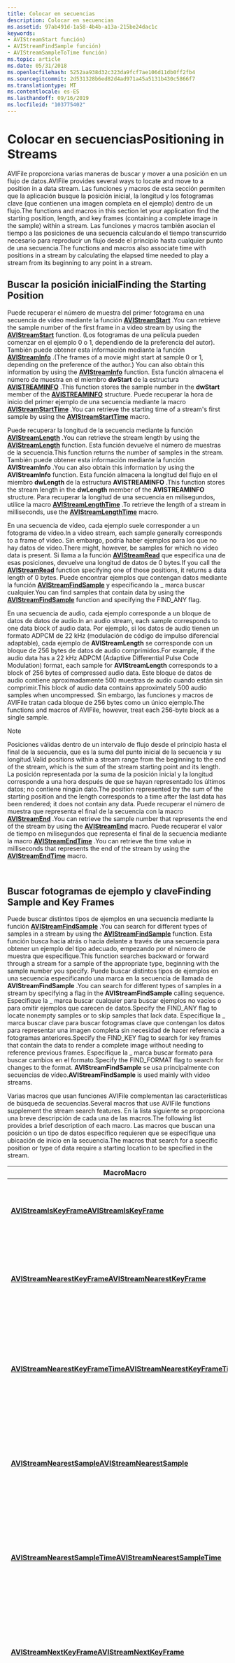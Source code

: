 ```yaml
---
title: Colocar en secuencias
description: Colocar en secuencias
ms.assetid: 97ab491d-1a58-4b4b-a13a-215be24dac1c
keywords:
- AVIStreamStart función)
- AVIStreamFindSample función)
- AVIStreamSampleToTime función)
ms.topic: article
ms.date: 05/31/2018
ms.openlocfilehash: 5252aa938d32c323da9fcf7ae106d11db0ff2fb4
ms.sourcegitcommit: 2d531328b6ed82d4ad971a45a5131b430c5866f7
ms.translationtype: MT
ms.contentlocale: es-ES
ms.lasthandoff: 09/16/2019
ms.locfileid: "103775402"
---
```

# <a name="positioning-in-streams"></a><span data-ttu-id="b8b6c-106">Colocar en secuencias</span><span class="sxs-lookup"><span data-stu-id="b8b6c-106">Positioning in Streams</span></span>

<span data-ttu-id="b8b6c-107">AVIFile proporciona varias maneras de buscar y mover a una posición en un flujo de datos.</span><span class="sxs-lookup"><span data-stu-id="b8b6c-107">AVIFile provides several ways to locate and move to a position in a data stream.</span></span> <span data-ttu-id="b8b6c-108">Las funciones y macros de esta sección permiten que la aplicación busque la posición inicial, la longitud y los fotogramas clave (que contienen una imagen completa en el ejemplo) dentro de un flujo.</span><span class="sxs-lookup"><span data-stu-id="b8b6c-108">The functions and macros in this section let your application find the starting position, length, and key frames (containing a complete image in the sample) within a stream.</span></span> <span data-ttu-id="b8b6c-109">Las funciones y macros también asocian el tiempo a las posiciones de una secuencia calculando el tiempo transcurrido necesario para reproducir un flujo desde el principio hasta cualquier punto de una secuencia.</span><span class="sxs-lookup"><span data-stu-id="b8b6c-109">The functions and macros also associate time with positions in a stream by calculating the elapsed time needed to play a stream from its beginning to any point in a stream.</span></span>

## <a name="finding-the-starting-position"></a><span data-ttu-id="b8b6c-110">Buscar la posición inicial</span><span class="sxs-lookup"><span data-stu-id="b8b6c-110">Finding the Starting Position</span></span>

<span data-ttu-id="b8b6c-111">Puede recuperar el número de muestra del primer fotograma en una secuencia de vídeo mediante la función [**AVIStreamStart**](/windows/desktop/api/Vfw/nf-vfw-avistreamstart) .</span><span class="sxs-lookup"><span data-stu-id="b8b6c-111">You can retrieve the sample number of the first frame in a video stream by using the [**AVIStreamStart**](/windows/desktop/api/Vfw/nf-vfw-avistreamstart) function.</span></span> <span data-ttu-id="b8b6c-112">(Los fotogramas de una película pueden comenzar en el ejemplo 0 o 1, dependiendo de la preferencia del autor). También puede obtener esta información mediante la función [**AVIStreamInfo**](/windows/desktop/api/Vfw/nf-vfw-avistreaminfoa) .</span><span class="sxs-lookup"><span data-stu-id="b8b6c-112">(The frames of a movie might start at sample 0 or 1, depending on the preference of the author.) You can also obtain this information by using the [**AVIStreamInfo**](/windows/desktop/api/Vfw/nf-vfw-avistreaminfoa) function.</span></span> <span data-ttu-id="b8b6c-113">Esta función almacena el número de muestra en el miembro **dwStart** de la estructura [**AVISTREAMINFO**](/windows/desktop/api/Vfw/ns-vfw-avistreaminfoa) .</span><span class="sxs-lookup"><span data-stu-id="b8b6c-113">This function stores the sample number in the **dwStart** member of the [**AVISTREAMINFO**](/windows/desktop/api/Vfw/ns-vfw-avistreaminfoa) structure.</span></span> <span data-ttu-id="b8b6c-114">Puede recuperar la hora de inicio del primer ejemplo de una secuencia mediante la macro [**AVIStreamStartTime**](/windows/desktop/api/Vfw/nf-vfw-avistreamstarttime) .</span><span class="sxs-lookup"><span data-stu-id="b8b6c-114">You can retrieve the starting time of a stream's first sample by using the [**AVIStreamStartTime**](/windows/desktop/api/Vfw/nf-vfw-avistreamstarttime) macro.</span></span>

<span data-ttu-id="b8b6c-115">Puede recuperar la longitud de la secuencia mediante la función [**AVIStreamLength**](/windows/desktop/api/Vfw/nf-vfw-avistreamlength) .</span><span class="sxs-lookup"><span data-stu-id="b8b6c-115">You can retrieve the stream length by using the [**AVIStreamLength**](/windows/desktop/api/Vfw/nf-vfw-avistreamlength) function.</span></span> <span data-ttu-id="b8b6c-116">Esta función devuelve el número de muestras de la secuencia.</span><span class="sxs-lookup"><span data-stu-id="b8b6c-116">This function returns the number of samples in the stream.</span></span> <span data-ttu-id="b8b6c-117">También puede obtener esta información mediante la función **AVIStreamInfo** .</span><span class="sxs-lookup"><span data-stu-id="b8b6c-117">You can also obtain this information by using the **AVIStreamInfo** function.</span></span> <span data-ttu-id="b8b6c-118">Esta función almacena la longitud del flujo en el miembro **dwLength** de la estructura **AVISTREAMINFO** .</span><span class="sxs-lookup"><span data-stu-id="b8b6c-118">This function stores the stream length in the **dwLength** member of the **AVISTREAMINFO** structure.</span></span> <span data-ttu-id="b8b6c-119">Para recuperar la longitud de una secuencia en milisegundos, utilice la macro [**AVIStreamLengthTime**](/windows/desktop/api/Vfw/nf-vfw-avistreamlengthtime) .</span><span class="sxs-lookup"><span data-stu-id="b8b6c-119">To retrieve the length of a stream in milliseconds, use the [**AVIStreamLengthTime**](/windows/desktop/api/Vfw/nf-vfw-avistreamlengthtime) macro.</span></span>

<span data-ttu-id="b8b6c-120">En una secuencia de vídeo, cada ejemplo suele corresponder a un fotograma de vídeo.</span><span class="sxs-lookup"><span data-stu-id="b8b6c-120">In a video stream, each sample generally corresponds to a frame of video.</span></span> <span data-ttu-id="b8b6c-121">Sin embargo, podría haber ejemplos para los que no hay datos de vídeo.</span><span class="sxs-lookup"><span data-stu-id="b8b6c-121">There might, however, be samples for which no video data is present.</span></span> <span data-ttu-id="b8b6c-122">Si llama a la función [**AVIStreamRead**](/windows/desktop/api/Vfw/nf-vfw-avistreamread) que especifica una de esas posiciones, devuelve una longitud de datos de 0 bytes.</span><span class="sxs-lookup"><span data-stu-id="b8b6c-122">If you call the [**AVIStreamRead**](/windows/desktop/api/Vfw/nf-vfw-avistreamread) function specifying one of those positions, it returns a data length of 0 bytes.</span></span> <span data-ttu-id="b8b6c-123">Puede encontrar ejemplos que contengan datos mediante la función [**AVIStreamFindSample**](/windows/desktop/api/Vfw/nf-vfw-avistreamfindsample) y especificando la \_ marca buscar cualquier.</span><span class="sxs-lookup"><span data-stu-id="b8b6c-123">You can find samples that contain data by using the [**AVIStreamFindSample**](/windows/desktop/api/Vfw/nf-vfw-avistreamfindsample) function and specifying the FIND\_ANY flag.</span></span>

<span data-ttu-id="b8b6c-124">En una secuencia de audio, cada ejemplo corresponde a un bloque de datos de datos de audio.</span><span class="sxs-lookup"><span data-stu-id="b8b6c-124">In an audio stream, each sample corresponds to one data block of audio data.</span></span> <span data-ttu-id="b8b6c-125">Por ejemplo, si los datos de audio tienen un formato ADPCM de 22 kHz (modulación de código de impulso diferencial adaptable), cada ejemplo de **AVIStreamLength** se corresponde con un bloque de 256 bytes de datos de audio comprimidos.</span><span class="sxs-lookup"><span data-stu-id="b8b6c-125">For example, if the audio data has a 22 kHz ADPCM (Adaptive Differential Pulse Code Modulation) format, each sample for **AVIStreamLength** corresponds to a block of 256 bytes of compressed audio data.</span></span> <span data-ttu-id="b8b6c-126">Este bloque de datos de audio contiene aproximadamente 500 muestras de audio cuando están sin comprimir.</span><span class="sxs-lookup"><span data-stu-id="b8b6c-126">This block of audio data contains approximately 500 audio samples when uncompressed.</span></span> <span data-ttu-id="b8b6c-127">Sin embargo, las funciones y macros de AVIFile tratan cada bloque de 256 bytes como un único ejemplo.</span><span class="sxs-lookup"><span data-stu-id="b8b6c-127">The functions and macros of AVIFile, however, treat each 256-byte block as a single sample.</span></span>

> [!Note]  
> <span data-ttu-id="b8b6c-128">Posiciones válidas dentro de un intervalo de flujo desde el principio hasta el final de la secuencia, que es la suma del punto inicial de la secuencia y su longitud.</span><span class="sxs-lookup"><span data-stu-id="b8b6c-128">Valid positions within a stream range from the beginning to the end of the stream, which is the sum of the stream starting point and its length.</span></span> <span data-ttu-id="b8b6c-129">La posición representada por la suma de la posición inicial y la longitud corresponde a una hora después de que se hayan representado los últimos datos; no contiene ningún dato.</span><span class="sxs-lookup"><span data-stu-id="b8b6c-129">The position represented by the sum of the starting position and the length corresponds to a time after the last data has been rendered; it does not contain any data.</span></span> <span data-ttu-id="b8b6c-130">Puede recuperar el número de muestra que representa el final de la secuencia con la macro [**AVIStreamEnd**](/windows/desktop/api/Vfw/nf-vfw-avistreamend) .</span><span class="sxs-lookup"><span data-stu-id="b8b6c-130">You can retrieve the sample number that represents the end of the stream by using the [**AVIStreamEnd**](/windows/desktop/api/Vfw/nf-vfw-avistreamend) macro.</span></span> <span data-ttu-id="b8b6c-131">Puede recuperar el valor de tiempo en milisegundos que representa el final de la secuencia mediante la macro [**AVIStreamEndTime**](/windows/desktop/api/Vfw/nf-vfw-avistreamendtime) .</span><span class="sxs-lookup"><span data-stu-id="b8b6c-131">You can retrieve the time value in milliseconds that represents the end of the stream by using the [**AVIStreamEndTime**](/windows/desktop/api/Vfw/nf-vfw-avistreamendtime) macro.</span></span>

 

## <a name="finding-sample-and-key-frames"></a><span data-ttu-id="b8b6c-132">Buscar fotogramas de ejemplo y clave</span><span class="sxs-lookup"><span data-stu-id="b8b6c-132">Finding Sample and Key Frames</span></span>

<span data-ttu-id="b8b6c-133">Puede buscar distintos tipos de ejemplos en una secuencia mediante la función [**AVIStreamFindSample**](/windows/desktop/api/Vfw/nf-vfw-avistreamfindsample) .</span><span class="sxs-lookup"><span data-stu-id="b8b6c-133">You can search for different types of samples in a stream by using the [**AVIStreamFindSample**](/windows/desktop/api/Vfw/nf-vfw-avistreamfindsample) function.</span></span> <span data-ttu-id="b8b6c-134">Esta función busca hacia atrás o hacia delante a través de una secuencia para obtener un ejemplo del tipo adecuado, empezando por el número de muestra que especifique.</span><span class="sxs-lookup"><span data-stu-id="b8b6c-134">This function searches backward or forward through a stream for a sample of the appropriate type, beginning with the sample number you specify.</span></span> <span data-ttu-id="b8b6c-135">Puede buscar distintos tipos de ejemplos en una secuencia especificando una marca en la secuencia de llamada de **AVIStreamFindSample** .</span><span class="sxs-lookup"><span data-stu-id="b8b6c-135">You can search for different types of samples in a stream by specifying a flag in the **AVIStreamFindSample** calling sequence.</span></span> <span data-ttu-id="b8b6c-136">Especifique la \_ marca buscar cualquier para buscar ejemplos no vacíos o para omitir ejemplos que carecen de datos.</span><span class="sxs-lookup"><span data-stu-id="b8b6c-136">Specify the FIND\_ANY flag to locate nonempty samples or to skip samples that lack data.</span></span> <span data-ttu-id="b8b6c-137">Especifique la \_ marca buscar clave para buscar fotogramas clave que contengan los datos para representar una imagen completa sin necesidad de hacer referencia a fotogramas anteriores.</span><span class="sxs-lookup"><span data-stu-id="b8b6c-137">Specify the FIND\_KEY flag to search for key frames that contain the data to render a complete image without needing to reference previous frames.</span></span> <span data-ttu-id="b8b6c-138">Especifique la \_ marca buscar formato para buscar cambios en el formato.</span><span class="sxs-lookup"><span data-stu-id="b8b6c-138">Specify the FIND\_FORMAT flag to search for changes to the format.</span></span> <span data-ttu-id="b8b6c-139">**AVIStreamFindSample** se usa principalmente con secuencias de vídeo.</span><span class="sxs-lookup"><span data-stu-id="b8b6c-139">**AVIStreamFindSample** is used mainly with video streams.</span></span>

<span data-ttu-id="b8b6c-140">Varias macros que usan funciones AVIFile complementan las características de búsqueda de secuencias.</span><span class="sxs-lookup"><span data-stu-id="b8b6c-140">Several macros that use AVIFile functions supplement the stream search features.</span></span> <span data-ttu-id="b8b6c-141">En la lista siguiente se proporciona una breve descripción de cada una de las macros.</span><span class="sxs-lookup"><span data-stu-id="b8b6c-141">The following list provides a brief description of each macro.</span></span> <span data-ttu-id="b8b6c-142">Las macros que buscan una posición o un tipo de datos específico requieren que se especifique una ubicación de inicio en la secuencia.</span><span class="sxs-lookup"><span data-stu-id="b8b6c-142">The macros that search for a specific position or type of data require a starting location to be specified in the stream.</span></span>



| <span data-ttu-id="b8b6c-143">Macro</span><span class="sxs-lookup"><span data-stu-id="b8b6c-143">Macro</span></span>                                                                | <span data-ttu-id="b8b6c-144">Descripción</span><span class="sxs-lookup"><span data-stu-id="b8b6c-144">Description</span></span>                                                                                                                 |
|----------------------------------------------------------------------|-----------------------------------------------------------------------------------------------------------------------------|
| [<span data-ttu-id="b8b6c-145">**AVIStreamIsKeyFrame**</span><span class="sxs-lookup"><span data-stu-id="b8b6c-145">**AVIStreamIsKeyFrame**</span></span>](/windows/desktop/api/Vfw/nf-vfw-avistreamiskeyframe)                   | <span data-ttu-id="b8b6c-146">Indica si un ejemplo de una secuencia especificada es un fotograma clave.</span><span class="sxs-lookup"><span data-stu-id="b8b6c-146">Indicates whether a sample in a specified stream is a key frame.</span></span>                                                            |
| [<span data-ttu-id="b8b6c-147">**AVIStreamNearestKeyFrame**</span><span class="sxs-lookup"><span data-stu-id="b8b6c-147">**AVIStreamNearestKeyFrame**</span></span>](/windows/desktop/api/Vfw/nf-vfw-avistreamnearestkeyframe)         | <span data-ttu-id="b8b6c-148">Busca el fotograma clave en la posición especificada o delante de ella en una secuencia.</span><span class="sxs-lookup"><span data-stu-id="b8b6c-148">Locates the key frame at or preceding a specified position in a stream.</span></span>                                                     |
| [<span data-ttu-id="b8b6c-149">**AVIStreamNearestKeyFrameTime**</span><span class="sxs-lookup"><span data-stu-id="b8b6c-149">**AVIStreamNearestKeyFrameTime**</span></span>](/windows/desktop/api/Vfw/nf-vfw-avistreamnearestkeyframetime) | <span data-ttu-id="b8b6c-150">Determina la hora correspondiente al principio del fotograma clave más cercano (a o anterior) de una hora especificada en un flujo.</span><span class="sxs-lookup"><span data-stu-id="b8b6c-150">Determines the time corresponding to the beginning of the key frame nearest (at or preceding) a specified time in a stream.</span></span> |
| [<span data-ttu-id="b8b6c-151">**AVIStreamNearestSample**</span><span class="sxs-lookup"><span data-stu-id="b8b6c-151">**AVIStreamNearestSample**</span></span>](/windows/desktop/api/Vfw/nf-vfw-avistreamnearestsample)             | <span data-ttu-id="b8b6c-152">Busca el ejemplo no vacío más próximo en o delante de una posición especificada de una secuencia.</span><span class="sxs-lookup"><span data-stu-id="b8b6c-152">Locates the nearest nonempty sample at or preceding a specified position in a stream.</span></span>                                       |
| [<span data-ttu-id="b8b6c-153">**AVIStreamNearestSampleTime**</span><span class="sxs-lookup"><span data-stu-id="b8b6c-153">**AVIStreamNearestSampleTime**</span></span>](/windows/desktop/api/Vfw/nf-vfw-avistreamnearestsampletime)     | <span data-ttu-id="b8b6c-154">Determina la hora correspondiente al inicio de una muestra más cercana a un tiempo especificado en una secuencia.</span><span class="sxs-lookup"><span data-stu-id="b8b6c-154">Determines the time corresponding to the beginning of a sample that is nearest to a specified time in a stream.</span></span>             |
| [<span data-ttu-id="b8b6c-155">**AVIStreamNextKeyFrame**</span><span class="sxs-lookup"><span data-stu-id="b8b6c-155">**AVIStreamNextKeyFrame**</span></span>](/windows/desktop/api/Vfw/nf-vfw-avistreamnextkeyframe)               | <span data-ttu-id="b8b6c-156">Busca el siguiente fotograma clave después de una posición especificada en una secuencia.</span><span class="sxs-lookup"><span data-stu-id="b8b6c-156">Locates the next key frame following a specified position in a stream.</span></span>                                                      |
| [<span data-ttu-id="b8b6c-157">**AVIStreamNextKeyFrameTime**</span><span class="sxs-lookup"><span data-stu-id="b8b6c-157">**AVIStreamNextKeyFrameTime**</span></span>](/windows/desktop/api/Vfw/nf-vfw-avistreamnextkeyframetime)       | <span data-ttu-id="b8b6c-158">Devuelve la hora del siguiente fotograma clave de una secuencia, comenzando en un momento dado.</span><span class="sxs-lookup"><span data-stu-id="b8b6c-158">Returns the time of the next key frame in a stream, starting at a given time.</span></span>                                               |
| [<span data-ttu-id="b8b6c-159">**AVIStreamNextSample**</span><span class="sxs-lookup"><span data-stu-id="b8b6c-159">**AVIStreamNextSample**</span></span>](/windows/desktop/api/Vfw/nf-vfw-avistreamnextsample)                   | <span data-ttu-id="b8b6c-160">Busca el siguiente ejemplo no vacío de una posición especificada de una secuencia.</span><span class="sxs-lookup"><span data-stu-id="b8b6c-160">Locates the next nonempty sample from a specified position in a stream.</span></span>                                                     |
| [<span data-ttu-id="b8b6c-161">**AVIStreamNextSampleTime**</span><span class="sxs-lookup"><span data-stu-id="b8b6c-161">**AVIStreamNextSampleTime**</span></span>](/windows/desktop/api/Vfw/nf-vfw-avistreamnextsampletime)           | <span data-ttu-id="b8b6c-162">Devuelve la hora en que un ejemplo cambia al siguiente ejemplo de la secuencia.</span><span class="sxs-lookup"><span data-stu-id="b8b6c-162">Returns the time that a sample changes to the next sample in the stream.</span></span>                                                    |
| [<span data-ttu-id="b8b6c-163">**AVIStreamPrevKeyFrame**</span><span class="sxs-lookup"><span data-stu-id="b8b6c-163">**AVIStreamPrevKeyFrame**</span></span>](/windows/desktop/api/Vfw/nf-vfw-avistreamprevkeyframe)               | <span data-ttu-id="b8b6c-164">Busca el fotograma clave que precede a una posición especificada en una secuencia.</span><span class="sxs-lookup"><span data-stu-id="b8b6c-164">Locates the key frame that precedes a specified position in a stream.</span></span>                                                       |
| [<span data-ttu-id="b8b6c-165">**AVIStreamPrevKeyFrameTime**</span><span class="sxs-lookup"><span data-stu-id="b8b6c-165">**AVIStreamPrevKeyFrameTime**</span></span>](/windows/desktop/api/Vfw/nf-vfw-avistreamprevkeyframetime)       | <span data-ttu-id="b8b6c-166">Devuelve la hora del fotograma clave anterior en la secuencia, comenzando en un momento dado.</span><span class="sxs-lookup"><span data-stu-id="b8b6c-166">Returns the time of the previous key frame in the stream, starting at a given time.</span></span>                                         |
| [<span data-ttu-id="b8b6c-167">**AVIStreamPrevSample**</span><span class="sxs-lookup"><span data-stu-id="b8b6c-167">**AVIStreamPrevSample**</span></span>](/windows/desktop/api/Vfw/nf-vfw-avistreamprevsample)                   | <span data-ttu-id="b8b6c-168">Busca el ejemplo no vacío que precede a una posición especificada en una secuencia.</span><span class="sxs-lookup"><span data-stu-id="b8b6c-168">Locates the nonempty sample that precedes a specified position in a stream.</span></span>                                                 |
| [<span data-ttu-id="b8b6c-169">**AVIStreamPrevSampleTime**</span><span class="sxs-lookup"><span data-stu-id="b8b6c-169">**AVIStreamPrevSampleTime**</span></span>](/windows/desktop/api/Vfw/nf-vfw-avistreamprevsampletime)           | <span data-ttu-id="b8b6c-170">Determina la hora a la que el ejemplo anterior reemplaza su predecesor en la secuencia.</span><span class="sxs-lookup"><span data-stu-id="b8b6c-170">Determines the time at which the previous sample replaces its predecessor in the stream.</span></span>                                    |
| [<span data-ttu-id="b8b6c-171">**AVIStreamSampleToSample**</span><span class="sxs-lookup"><span data-stu-id="b8b6c-171">**AVIStreamSampleToSample**</span></span>](/windows/desktop/api/Vfw/nf-vfw-avistreamsampletosample)           | <span data-ttu-id="b8b6c-172">Devuelve el ejemplo de un flujo que se produce al mismo tiempo que un ejemplo que se produce en una segunda secuencia.</span><span class="sxs-lookup"><span data-stu-id="b8b6c-172">Returns the sample in a stream that occurs at the same time as a sample that occurs in a second stream.</span></span>                     |



 

## <a name="switching-between-samples-and-time"></a><span data-ttu-id="b8b6c-173">Cambiar entre muestras y hora</span><span class="sxs-lookup"><span data-stu-id="b8b6c-173">Switching Between Samples and Time</span></span>

<span data-ttu-id="b8b6c-174">Puede determinar el tiempo transcurrido desde el inicio de una secuencia a un ejemplo mediante la función [**AVIStreamSampleToTime**](/windows/desktop/api/Vfw/nf-vfw-avistreamsampletotime) .</span><span class="sxs-lookup"><span data-stu-id="b8b6c-174">You can determine the elapsed time from the beginning of a stream to a sample using the [**AVIStreamSampleToTime**](/windows/desktop/api/Vfw/nf-vfw-avistreamsampletotime) function.</span></span> <span data-ttu-id="b8b6c-175">Esta función convierte el número de muestra en un valor de hora expresado en milisegundos.</span><span class="sxs-lookup"><span data-stu-id="b8b6c-175">This function converts the sample number to a time value expressed in milliseconds.</span></span> <span data-ttu-id="b8b6c-176">En el caso de un fotograma de vídeo (que abarca varios milisegundos), este valor representa la hora a la que comienza la reproducción de la muestra desde que comenzó la reproducción y presupone que el clip de vídeo se reproduce a velocidad normal.</span><span class="sxs-lookup"><span data-stu-id="b8b6c-176">For a video frame (which spans several milliseconds), this value represents the time the sample begins to play since playback began and assumes the video clip plays at normal speed.</span></span> <span data-ttu-id="b8b6c-177">Para un ejemplo de audio (que tiene varios ejemplos en milisegundos), el valor de hora corresponde a la hora a la que comienza la reproducción de la muestra y asume que la secuencia de audio se reproduce a velocidad normal.</span><span class="sxs-lookup"><span data-stu-id="b8b6c-177">For an audio sample (which has several samples in a millisecond), the time value corresponds to the time at which the sample begins to play and assumes the audio stream plays at normal speed.</span></span>

<span data-ttu-id="b8b6c-178">Por el contrario, puede encontrar el número de ejemplo asociado a un valor de tiempo mediante la función [**AVIStreamTimeToSample**](/windows/desktop/api/Vfw/nf-vfw-avistreamtimetosample) .</span><span class="sxs-lookup"><span data-stu-id="b8b6c-178">Conversely, you can find the sample number associated with a time value by using the [**AVIStreamTimeToSample**](/windows/desktop/api/Vfw/nf-vfw-avistreamtimetosample) function.</span></span> <span data-ttu-id="b8b6c-179">Esta función convierte el valor de milisegundos en un número de muestra y da por supuesto que el clip de vídeo se reproduce a velocidad normal.</span><span class="sxs-lookup"><span data-stu-id="b8b6c-179">This function converts the millisecond value to a sample number and assumes the video clip plays at normal speed.</span></span>

<span data-ttu-id="b8b6c-180">Dado que **AVIStreamSampleToTime** devuelve la hora a la que comienza a reproducirse un fotograma, la relación entre **AVIStreamSampleToTime** y **AVIStreamTimeToSample** no es realmente inversa.</span><span class="sxs-lookup"><span data-stu-id="b8b6c-180">Because **AVIStreamSampleToTime** returns the time at which a frame begins to play, the relationship between **AVIStreamSampleToTime** and **AVIStreamTimeToSample** is not truly inverse.</span></span> <span data-ttu-id="b8b6c-181">Determinan la posición en un archivo más acurately de lo que determinan la hora.</span><span class="sxs-lookup"><span data-stu-id="b8b6c-181">They determine the position in a file more acurately than they determine time.</span></span> <span data-ttu-id="b8b6c-182">Por ejemplo, dos muestras de audio consecutivas pueden reproducirse en el mismo milisegundo.</span><span class="sxs-lookup"><span data-stu-id="b8b6c-182">For example, two consecutive audio samples might both play in the same millisecond.</span></span> <span data-ttu-id="b8b6c-183">El uso de **AVIStreamSampleToTime** para convertir los números de ejemplo produciría valores de hora idénticos.</span><span class="sxs-lookup"><span data-stu-id="b8b6c-183">Using **AVIStreamSampleToTime** to convert the sample numbers would result in identical time values.</span></span> <span data-ttu-id="b8b6c-184">Si vuelve a convertir el valor de tiempo a un número de ejemplo mediante **AVIStreamTimeToSample**, se hará referencia a una sola muestra.</span><span class="sxs-lookup"><span data-stu-id="b8b6c-184">If you convert the time value back to a sample number by using **AVIStreamTimeToSample**, a single sample would be referenced.</span></span>

 

 




